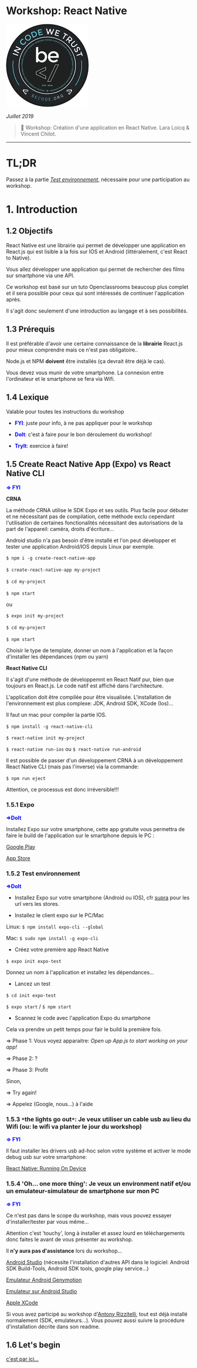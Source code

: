 # Workshop: React Native

![Becode logo](https://raw.githubusercontent.com/Raigyo/react-character-manager/master/img/becode-logo.png)



*Juillet 2019*

> 🔨 Workshop: Création d'une application en React Native. Lara Loicq & Vincent Chilot.


* * *


# TL;DR

Passez à la partie *[Test environnement](https://github.com/Raigyo/workshop-react-native#test-environnement)*, nécessaire pour une participation au workshop.


# 1. Introduction


## 1.2 Objectifs

React Native est une librairie qui permet de développer une application en React.js qui est lisible à la fois sur IOS et Android (littéralement, c'est React to Native).

Vous allez développer une application qui permet de rechercher des films sur smartphone via une API.

Ce workshop est basé sur un tuto Openclassrooms beaucoup plus complet et il sera possible pour ceux qui sont intéressés de continuer l'application après.

Il s'agit donc seulement d'une introduction au langage et à ses possibilités.

## 1.3 Prérequis

Il est préférable d'avoir une certaine connaissance de la **librairie** React.js pour mieux comprendre mais ce n'est pas obligatoire..

Node.js et NPM **doivent** être installés (ça devrait être déjà le cas). 

Vous devez vous munir de votre smartphone. La connexion entre l'ordinateur et le smartphone se fera via Wifi.


## 1.4 Lexique

Valable pour toutes les instructions du workshop 

- **<span style="color:blue">FYI</span>**: juste pour info, à ne pas appliquer pour le workshop

- **<span style="color:blue">DoIt</span>**: c'est à faire pour le bon déroulement du workshop!

- **<span style="color:blue">TryIt</span>**: exercice à faire!

## 1.5 Create React Native App (Expo) vs React Native CLI

**<span style="color:blue">=> FYI</span>**

**CRNA**

La méthode CRNA utilise le SDK Expo et ses outils. Plus facile pour débuter et ne nécessitant pas de compilation, cette méthode exclu cependant l'utilisation de certaines fonctionalités nécessitant des autorisations de la part de l'appareil: caméra, droits d'écriture...

Android studio n'a pas besoin d'être installé et l'on peut développer et tester une application Android/IOS depuis Linux par exemple.

~~~
$ npm i -g create-react-native-app

$ create-react-native-app my-project

$ cd my-project

$ npm start
~~~

ou

~~~
$ expo init my-project

$ cd my-project

$ npm start
~~~

Choisir le type de template, donner un nom à l'application et la façon d'installer les dépendances (npm ou yarn)


**React Native CLI**

Il s'agit d'une méthode de développemnt en React Natif pur, bien que toujours en React.js. Le code natif est affiché dans l'architecture.

L'application doit être compilée pour être visualisée. L'installation de l'environnement est plus complexe: JDK, Android SDK, XCode (Ios)...

Il faut un mac pour compiler la partie IOS.


`$ npm install -g react-native-cli`

`$ react-native init my-project`

`$ react-native run-ios` ou `$ react-native run-android`


Il est possible de passer d'un développement CRNA à un développement React Native CLI (mais pas l'inverse)  via la commande:

`$ npm run eject`

Attention, ce processus est donc irréversible!!!


### 1.5.1 Expo

**<span style="color:blue">=>DoIt</span>**

Installez Expo sur votre smartphone, cette app gratuite vous permettra de faire le build de l'application sur le smartphone depuis le PC :

[Google Play](https://play.google.com/store/apps/details?id=host.exp.exponent&hl=fr)

[App Store](https://apps.apple.com/us/app/expo-client/id982107779)

### 1.5.2 Test environnement

**<span style="color:blue">=>DoIt</span>**

- Installez Expo sur votre smartphone (Android ou IOS), cfr [supra](https://github.com/Raigyo/workshop-react-native#expo) pour les url vers les stores.

- Installez le client expo sur le PC/Mac

Linux: `$ npm install expo-cli --global`

Mac: `$ sudo npm install -g expo-cli`

- Créez votre première app React Native

`$ expo init expo-test`

Donnez un nom à l'application et installez les dépendances...

- Lancez un test

`$ cd init expo-test`

`$ expo start` / `$ npm start`

- Scannez le code avec l'application Expo du smartphone

Cela va prendre un petit temps pour fair le build la première fois.


=> Phase 1: Vous voyez apparaitre: *Open up App.js to start working on your app!*

=> Phase 2: ?

=> Phase 3: Profit

Sinon, 

=> Try again!

=> Appelez (Google, nous...) à l'aide


### 1.5.3 <code>&ast;</code>the lights go out<code>&ast;</code>: Je veux utiliser un cable usb au lieu du Wifi (ou: le wifi va planter le jour du workshop)

**<span style="color:blue">=> FYI</span>**

Il faut installer les drivers usb ad-hoc selon votre système et activer le mode debug usb sur votre smartphone:

[React Native: Running On Device](https://facebook.github.io/react-native/docs/running-on-device)

### 1.5.4 'Oh... one more thing': Je veux un environment natif et/ou un emulateur-simulateur de smartphone sur mon PC

**<span style="color:blue">=> FYI</span>**

Ce n'est pas dans le scope du workshop, mais vous pouvez essayer d'installer/tester par vous même...

Attention c'est 'touchy', long à installer et assez lourd en téléchargements donc faites le avant de vous présenter au workshop.

Il **n'y aura pas d'assistance** lors du workshop...

[Android Studio](https://developer.android.com/studio/) (nécessite l'installation d'autres API dans le logiciel: Android SDK Build-Tools, Android SDK tools, google play service...)

[Emulateur Android Genymotion](https://www.genymotion.com/)

[Emulateur sur Android Studio](https://developer.android.com/studio/run/managing-avds)

[Apple XCode](https://developer.apple.com/xcode/)

Si vous avez participé au workshop d'[Antony Rizzitelli](https://github.com/Upd4ting/Workshop-Mobile), tout est déjà installé normalement (SDK, emulateurs...). Vous pouvez aussi suivre la procédure d'installation décrite dans son readme.

## 1.6 Let's begin

[c'est par ici...](#)



